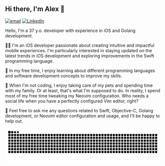## Hi there, I'm Alex 👋

[![email](https://img.shields.io/badge/alphatroya-36BFD1?style=for-the-badge&logo=gmail)](mailto:alphatroya@gmail.com)
[![LinkedIn](https://img.shields.io/badge/alphatroya-00a0dc?style=for-the-badge&logo=linkedin)](https://www.linkedin.com/in/alphatroya/)

Hello, I'm a 37 y.o. developer with experience in iOS and Golang development.

👨‍💻 I'm an iOS developer passionate about creating intuitive and impactful mobile experiences. I'm particularly interested in staying updated on the latest trends in iOS development and exploring improvements in the Swift programming language.

🌱 In my free time, I enjoy learning about different programming languages and software development concepts to improve my skills.

🐾 When I'm not coding, I enjoy taking care of my pets and spending time with my family. Or at least, that's what I'm supposed to do. In reality, I spend most of my free time tweaking my Neovim configuration. Who needs a social life when you have a perfectly configured Vim editor, right?

💬 Feel free to ask me any questions related to Swift, Objective-C, Golang development, or Neovim editor configuration and usage, and I'll be happy to help out.

![contributions](https://raw.githubusercontent.com/alphatroya/alphatroya/output/github-contribution-grid-snake-dark.svg)
